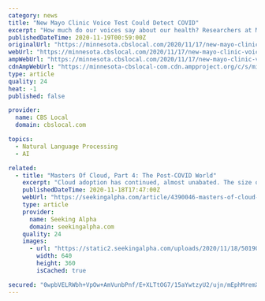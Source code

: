 ```yaml
---
category: news
title: "New Mayo Clinic Voice Test Could Detect COVID"
excerpt: "How much do our voices say about our health? Researchers at Mayo Clinic have teamed up with a company specializing in artificial intelligence to find out."
publishedDateTime: 2020-11-19T00:59:00Z
originalUrl: "https://minnesota.cbslocal.com/2020/11/17/new-mayo-clinic-voice-test-could-detect-covid/"
webUrl: "https://minnesota.cbslocal.com/2020/11/17/new-mayo-clinic-voice-test-could-detect-covid/"
ampWebUrl: "https://minnesota.cbslocal.com/2020/11/17/new-mayo-clinic-voice-test-could-detect-covid/amp/"
cdnAmpWebUrl: "https://minnesota-cbslocal-com.cdn.ampproject.org/c/s/minnesota.cbslocal.com/2020/11/17/new-mayo-clinic-voice-test-could-detect-covid/amp/"
type: article
quality: 24
heat: -1
published: false

provider:
  name: CBS Local
  domain: cbslocal.com

topics:
  - Natural Language Processing
  - AI

related:
  - title: "Masters Of Cloud, Part 4: The Post-COVID World"
    excerpt: "Cloud adoption has continued, almost unabated. The size of the pie is so big that despite the biggest getting bigger, the newer entrants are finding enough dough."
    publishedDateTime: 2020-11-18T17:47:00Z
    webUrl: "https://seekingalpha.com/article/4390046-masters-of-cloud-part-4-post-covid-world"
    type: article
    provider:
      name: Seeking Alpha
      domain: seekingalpha.com
    quality: 24
    images:
      - url: "https://static2.seekingalpha.com/uploads/2020/11/18/50190104-16057141079178462.jpg"
        width: 640
        height: 360
        isCached: true

secured: "0wpbVELRWbh+VpOw+AmVunbPnf/E+XLTtOG7/15aYwtzyU2/ujn/mEphMremXKkRvx5x7ajCAxk9PPnrqIijZU6PXIOe1KlE64nk8x/hdyFhN2LnBN0oK2IC32qgVMg5HOaqy6SRj6l73I5K02TgiLkjVbjUCLGbKiZN0/5NRd8AggXtYLX3ram6GrI8rr7BYdhzoNwynIrNRAsWj6nPHf0B8i5uo1pJqYSAEkvRC94KkFlGO6uFGVjsiesh/6ANAPdkeQGU9t7SrFYdXC93Dpo9lcYlo4ZPcqI1+ZdUX9ME0wJk9IkqVMygXzU16hU7+U5BErAW0MPYxOx/xj7+WM/gd3GfFczaibl8o758F2k=;JIYXS+RxquaMYX6zag75TQ=="
---
```


